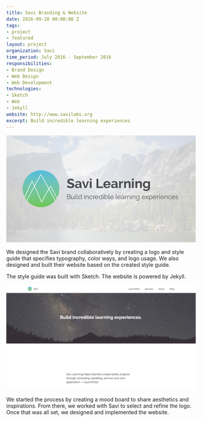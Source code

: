 ```yaml
---
title: Savi Branding & Website
date: 2016-09-20 00:00:00 Z
tags:
- project
- featured
layout: project
organization: Savi
time_period: July 2016 - September 2016
responsibilities:
- Brand Design
- Web Design
- Web Development
technologies:
- Sketch
- Web
- Jekyll
website: http://www.savilabs.org
excerpt: Build incredible learning experiences
---
```


![Savi Logo](/img/projects/savi-learning-branding.png)

We designed the Savi brand collaboratively by creating a logo and style guide that specifies typography, color ways, and logo usage. We also designed and built their website based on the created style guide.

The style guide was built with Sketch. The website is powered by Jekyll.

![Savi Website](/img/projects/savi-learning-website.png)

We started the process by creating a mood board to share aesthetics and inspirations. From there, we worked with Savi to select and refine the logo. Once that was all set, we designed and implemented the website.
